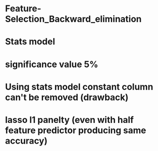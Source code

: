 # Feature-Selection_Backward_elimination
# Stats model
# significance value 5%
# Using stats model constant column can't be removed (drawback)
# lasso l1 panelty (even with half feature predictor producing same accuracy)
